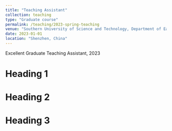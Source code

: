 ```yaml
---
title: "Teaching Assistant"
collection: teaching
type: "Graduate course"
permalink: /teaching/2023-spring-teaching
venue: "Southern University of Science and Technology, Department of Earth and Space Science"
date: 2023-01-01
location: "Shenzhen, China"
---
```


Excellent Graduate Teaching Assistant, 2023

Heading 1
======

Heading 2
======

Heading 3
======
